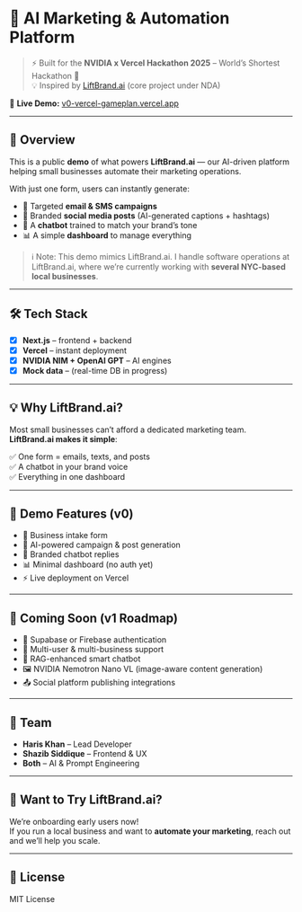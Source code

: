 # 🚀 AI Marketing & Automation Platform

> ⚡ Built for the **NVIDIA x Vercel Hackathon 2025** – World’s Shortest Hackathon 🎉  
> 💡 Inspired by [LiftBrand.ai](#) (core project under NDA)

🔗 **Live Demo:** [v0-vercel-gameplan.vercel.app](https://v0-vercel-gameplan.vercel.app/)

---

## 🎯 Overview

This is a public **demo** of what powers **LiftBrand.ai** — our AI-driven platform helping small businesses automate their marketing operations.

With just one form, users can instantly generate:

- 📧 Targeted **email & SMS campaigns**
- 📱 Branded **social media posts** (AI-generated captions + hashtags)
- 🤖 A **chatbot** trained to match your brand’s tone
- 📊 A simple **dashboard** to manage everything

> ℹ️ Note: This demo mimics LiftBrand.ai. I handle software operations at LiftBrand.ai, where we’re currently working with **several NYC-based local businesses**.

---

## 🛠️ Tech Stack

- [x] **Next.js** – frontend + backend
- [x] **Vercel** – instant deployment
- [x] **NVIDIA NIM + OpenAI GPT** – AI engines
- [x] **Mock data** – (real-time DB in progress)

---

## 💡 Why LiftBrand.ai?

Most small businesses can’t afford a dedicated marketing team. **LiftBrand.ai makes it simple**:

✅ One form = emails, texts, and posts  
✅ A chatbot in your brand voice  
✅ Everything in one dashboard  

---

## 🔧 Demo Features (v0)

- 📝 Business intake form  
- 🧠 AI-powered campaign & post generation  
- 💬 Branded chatbot replies  
- 📊 Minimal dashboard (no auth yet)  
- ⚡ Live deployment on Vercel  

---

## 🧭 Coming Soon (v1 Roadmap)

- 🔐 Supabase or Firebase authentication  
- 👥 Multi-user & multi-business support  
- 🧠 RAG-enhanced smart chatbot  
- 🖼️ NVIDIA Nemotron Nano VL (image-aware content generation)  
- 📤 Social platform publishing integrations  

---

## 👥 Team

- **Haris Khan** – Lead Developer  
- **Shazib Siddique** – Frontend & UX  
- **Both** – AI & Prompt Engineering  

---

## 🚀 Want to Try LiftBrand.ai?

We’re onboarding early users now!  
If you run a local business and want to **automate your marketing**, reach out and we’ll help you scale.

---

## 📄 License

MIT License




